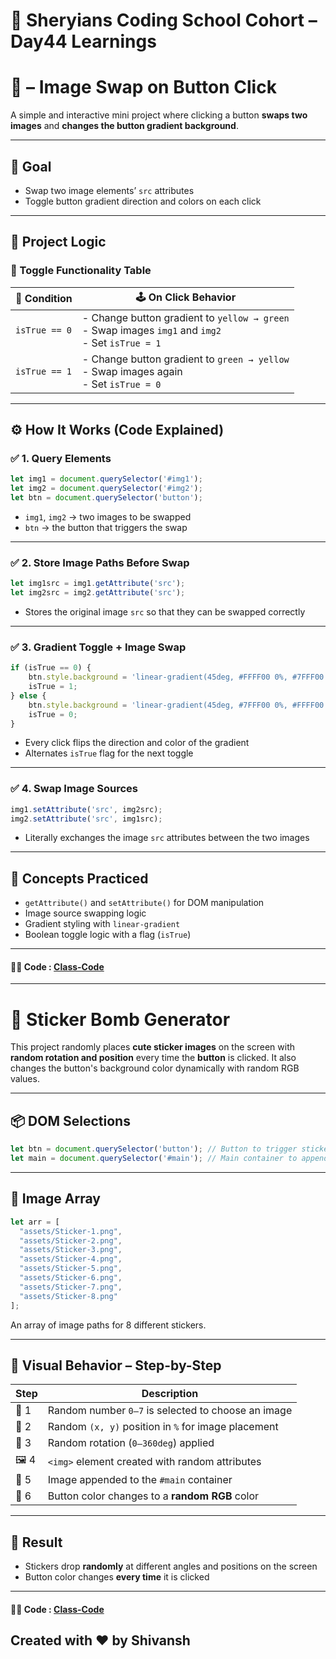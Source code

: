 # 🦁 Sheryians Coding School Cohort – Day44 Learnings


# 📸 – Image Swap on Button Click

A simple and interactive mini project where clicking a button **swaps two images** and **changes the button gradient background**.

---

## 🎯 Goal

- Swap two image elements’ `src` attributes
- Toggle button gradient direction and colors on each click

---

## 🧠 Project Logic

### 🔁 Toggle Functionality Table

| 🔢 Condition   | 🕹️ On Click Behavior                                                                 |
|---------------|----------------------------------------------------------------------------------------|
| `isTrue == 0` | - Change button gradient to `yellow → green`<br>- Swap images `img1` and `img2`<br>- Set `isTrue = 1` |
| `isTrue == 1` | - Change button gradient to `green → yellow`<br>- Swap images again<br>- Set `isTrue = 0` |

---

## ⚙️ How It Works (Code Explained)

### ✅ 1. **Query Elements**

```js
let img1 = document.querySelector('#img1');
let img2 = document.querySelector('#img2');
let btn = document.querySelector('button');
````

* `img1`, `img2` → two images to be swapped
* `btn` → the button that triggers the swap

---

### ✅ 2. **Store Image Paths Before Swap**

```js
let img1src = img1.getAttribute('src');
let img2src = img2.getAttribute('src');
```

* Stores the original image `src` so that they can be swapped correctly

---

### ✅ 3. **Gradient Toggle + Image Swap**

```js
if (isTrue == 0) {
    btn.style.background = 'linear-gradient(45deg, #FFFF00 0%, #7FFF00 100%)';
    isTrue = 1;
} else {
    btn.style.background = 'linear-gradient(45deg, #7FFF00 0%, #FFFF00 100%)';
    isTrue = 0;
}
```

* Every click flips the direction and color of the gradient
* Alternates `isTrue` flag for the next toggle

---

### ✅ 4. **Swap Image Sources**

```js
img1.setAttribute('src', img2src);
img2.setAttribute('src', img1src);
```

* Literally exchanges the image `src` attributes between the two images

---

## 🧩 Concepts Practiced

* `getAttribute()` and `setAttribute()` for DOM manipulation
* Image source swapping logic
* Gradient styling with `linear-gradient`
* Boolean toggle logic with a flag (`isTrue`)

---

#### 🧑‍💻 Code : [Class-Code](/Day44/Code/ImageSwap)

---



# 🎉 Sticker Bomb Generator

This project randomly places **cute sticker images** on the screen with **random rotation and position** every time the **button** is clicked. It also changes the button's background color dynamically with random RGB values.

---

## 📦 DOM Selections

```js
let btn = document.querySelector('button'); // Button to trigger sticker drop
let main = document.querySelector('#main'); // Main container to append stickers
````

---

## 🎴 Image Array

```js
let arr = [
  "assets/Sticker-1.png",
  "assets/Sticker-2.png",
  "assets/Sticker-3.png",
  "assets/Sticker-4.png",
  "assets/Sticker-5.png",
  "assets/Sticker-6.png",
  "assets/Sticker-7.png",
  "assets/Sticker-8.png"
];
```

An array of image paths for 8 different stickers.

---



## 📌 Visual Behavior – Step-by-Step

| Step  | Description                                         |
| ----- | --------------------------------------------------- |
| 🔢 1  | Random number `0–7` is selected to choose an image  |
| 📐 2  | Random `(x, y)` position in `%` for image placement |
| 🔄 3  | Random rotation (`0–360deg`) applied                |
| 🖼️ 4 | `<img>` element created with random attributes      |
| 🎯 5  | Image appended to the `#main` container             |
| 🎨 6  | Button color changes to a **random RGB** color      |

---

## 📍 Result

* Stickers drop **randomly** at different angles and positions on the screen
* Button color changes **every time** it is clicked

---

#### 🧑‍💻 Code : [Class-Code](/Day44/Code/RandomElem)


## Created with ❤️ by Shivansh